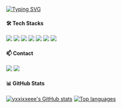 <a href="https://git.io/typing-svg"><img src="https://readme-typing-svg.demolab.com?font=Modak&size=45&duration=3000&pause=1000&color=000000&center=true&vCenter=true&width=500&height=100&lines=Hello%2C+World!+I'm+jieun!" alt="Typing SVG" /></a> 

<h4>🛠️ Tech Stacks</h4> 
<div> 
  <img src="https://img.shields.io/badge/Java-007396?style=flat&logo=java&logoColor=white" /> 
  <img src="https://img.shields.io/badge/JavaScript-F7DF1E?style=flat&logo=javascript&logoColor=black" /> 
  <img src="https://img.shields.io/badge/spring-%236DB33F.svg?style=flat&logo=spring&logoColor=white" /> 
  <img src="https://img.shields.io/badge/php-777BB4?style=flat&logo=php&logoColor=white" /> 
  <img src="https://img.shields.io/badge/MySQL-4479A1?style=flat&logo=mysql&logoColor=white" /> 
  <img src="https://img.shields.io/badge/Git-F05032?style=flat&logo=git&logoColor=white" /> 
  <img src="https://img.shields.io/badge/GitHub-181717?style=flat&logo=github&logoColor=white" />
</div> 

<h4>📫 Contact</h4> 
<div> 
  <a href="https://yje44428.tistory.com"><img src="https://img.shields.io/badge/TISTORY-FF5722?style=flat&logo=tistory&logoColor=ffffff" /></a> 
  <a href="mailto:c0d1ngyje@gmail.com"><img src="https://img.shields.io/badge/Gmail-D14836?style=flat&logo=gmail&logoColor=white" /></a> 
</div> 

<h4>📊 GitHub Stats</h4> 
<div> 
  <a href="https://github.com/yxxjxxeee"><img src="https://github-readme-stats.vercel.app/api?username=yxxjxxeee&hide=stars&count_private=true" alt="yxxjxxeee's GitHub stats"/></a> 
  <a href="https://github.com/yxxjxxeee"><img src="https://github-readme-stats.vercel.app/api/top-langs/?username=yxxjxxeee&layout=compact" alt="Top languages"/></a> 
</div>
